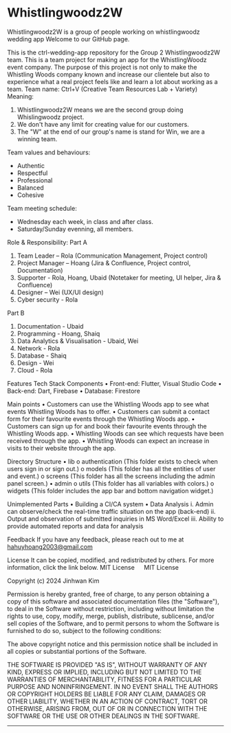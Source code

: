 # Whistlingwoodz2W
Whistlingwoodz2W is a group of people working on whistlingwoodz wedding app 
Welcome to our GitHub page. 

This is the ctrl-wedding-app repository for the Group 2 Whistlingwoodz2W team.
This is a team project for making an app for the WhistlingWoodz event company. The purpose of this project is not only to make the Whistling Woods company known and increase our clientele but also to experience what a real project feels like and learn a lot about working as a team.
Team name: Ctrl+V (Creative Team Resources Lab + Variety)
Meaning:

1. Whistlingwoodz2W means we are the second group doing Whislingwoodz project.
2. We don't have any limit for creating value for our customers.
3. The "W" at the end of our group's name is stand for Win, we are a winning team.

Team values and behaviours:
+ Authentic
+ Respectful
+ Professional
+ Balanced
+ Cohesive

Team meeting schedule:
- Wednesday each week, in class and after class.
- Saturday/Sunday evenning, all members.

Role & Responsibility:
Part A
1. Team Leader – Rola (Communication Management, Project control)
2. Project Manager – Hoang (Jira & Confluence, Project control, Documentation)
3. Supporter - Rola, Hoang, Ubaid (Notetaker for meeting, UI helper, Jira & Confluence) 
4. Designer – Wei (UX/UI design)
5. Cyber security - Rola

Part B
1. Documentation - Ubaid 
2. Programming - Hoang, Shaiq
3. Data Analytics & Visualisation - Ubaid, Wei
4. Network - Rola
5. Database - Shaiq
6. Design - Wei
7. Cloud - Rola

Features
Tech Stack Components
•	Front-end: Flutter, Visual Studio Code
•	Back-end: Dart, Firebase
•	Database: Firestore

Main points
•	Customers can use the Whistling Woods app to see what events Whistling Woods has to offer.
•	Customers can submit a contact form for their favourite events through the Whistling Woods app.
•	Customers can sign up for and book their favourite events through the Whistling Woods app.
•	Whistling Woods can see which requests have been received through the app.
•	Whistling Woods can expect an increase in visits to their website through the app.

Directory Structure
•	lib
 o	authentication (This folder exists to check when users sign in or sign out.)
 o	models (This folder has all the entities of user and event.)
 o	screens (This folder has all the screens including the admin panel screen.)
•	admin
o	utils (This folder has all variables with colors.)
o	widgets (This folder includes the app bar and bottom navigation widget.)




Unimplemented Parts
•	Building a CI/CA system
•	Data Analysis
i.	Admin can observe/check the real-time traffic situation on the app (back-end)
ii.	Output and observation of submitted inquiries in MS Word/Excel
iii.	Ability to provide automated reports and data for analysis

Feedback
If you have any feedback, please reach out to me at hahuyhoang2003@gmail.com

License
It can be copied, modified, and redistributed by others. For more information, click the link below. MIT License
 
MIT License
 
Copyright (c) 2024 Jinhwan Kim
 
Permission is hereby granted, free of charge, to any person obtaining a copy
of this software and associated documentation files (the "Software"), to deal
in the Software without restriction, including without limitation the rights
to use, copy, modify, merge, publish, distribute, sublicense, and/or sell
copies of the Software, and to permit persons to whom the Software is
furnished to do so, subject to the following conditions:
 
The above copyright notice and this permission notice shall be included in all
copies or substantial portions of the Software.
 
THE SOFTWARE IS PROVIDED "AS IS", WITHOUT WARRANTY OF ANY KIND, EXPRESS OR
IMPLIED, INCLUDING BUT NOT LIMITED TO THE WARRANTIES OF MERCHANTABILITY,
FITNESS FOR A PARTICULAR PURPOSE AND NONINFRINGEMENT. IN NO EVENT SHALL THE
AUTHORS OR COPYRIGHT HOLDERS BE LIABLE FOR ANY CLAIM, DAMAGES OR OTHER
LIABILITY, WHETHER IN AN ACTION OF CONTRACT, TORT OR OTHERWISE, ARISING FROM,
OUT OF OR IN CONNECTION WITH THE SOFTWARE OR THE USE OR OTHER DEALINGS IN THE
SOFTWARE.




****
